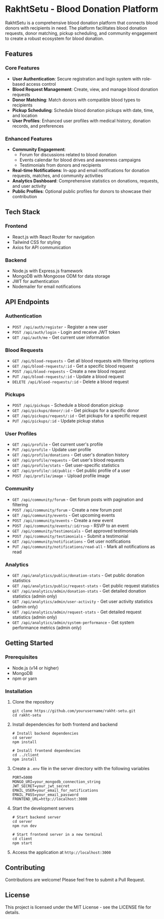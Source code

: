# RakhtSetu - Blood Donation Platform

RakhtSetu is a comprehensive blood donation platform that connects blood donors with recipients in need. The platform facilitates blood donation requests, donor matching, pickup scheduling, and community engagement to create a robust ecosystem for blood donation.

## Features

### Core Features
- **User Authentication**: Secure registration and login system with role-based access control
- **Blood Request Management**: Create, view, and manage blood donation requests
- **Donor Matching**: Match donors with compatible blood types to recipients
- **Pickup Scheduling**: Schedule blood donation pickups with date, time, and location
- **User Profiles**: Enhanced user profiles with medical history, donation records, and preferences

### Enhanced Features
- **Community Engagement**:
  - Forum for discussions related to blood donation
  - Events calendar for blood drives and awareness campaigns
  - Testimonials from donors and recipients
- **Real-time Notifications**: In-app and email notifications for donation requests, matches, and community activities
- **Analytics Dashboard**: Comprehensive statistics on donations, requests, and user activity
- **Public Profiles**: Optional public profiles for donors to showcase their contribution

## Tech Stack

### Frontend
- React.js with React Router for navigation
- Tailwind CSS for styling
- Axios for API communication

### Backend
- Node.js with Express.js framework
- MongoDB with Mongoose ODM for data storage
- JWT for authentication
- Nodemailer for email notifications

## API Endpoints

### Authentication
- `POST /api/auth/register` - Register a new user
- `POST /api/auth/login` - Login and receive JWT token
- `GET /api/auth/me` - Get current user information

### Blood Requests
- `GET /api/blood-requests` - Get all blood requests with filtering options
- `GET /api/blood-requests/:id` - Get a specific blood request
- `POST /api/blood-requests` - Create a new blood request
- `PUT /api/blood-requests/:id` - Update a blood request
- `DELETE /api/blood-requests/:id` - Delete a blood request

### Pickups
- `POST /api/pickups` - Schedule a blood donation pickup
- `GET /api/pickups/donor/:id` - Get pickups for a specific donor
- `GET /api/pickups/request/:id` - Get pickups for a specific request
- `PUT /api/pickups/:id` - Update pickup status

### User Profiles
- `GET /api/profile` - Get current user's profile
- `PUT /api/profile` - Update user profile
- `GET /api/profile/donations` - Get user's donation history
- `GET /api/profile/requests` - Get user's blood requests
- `GET /api/profile/stats` - Get user-specific statistics
- `GET /api/profile/:id/public` - Get public profile of a user
- `POST /api/profile/image` - Upload profile image

### Community
- `GET /api/community/forum` - Get forum posts with pagination and filtering
- `POST /api/community/forum` - Create a new forum post
- `GET /api/community/events` - Get upcoming events
- `POST /api/community/events` - Create a new event
- `POST /api/community/events/:id/rsvp` - RSVP to an event
- `GET /api/community/testimonials` - Get approved testimonials
- `POST /api/community/testimonials` - Submit a testimonial
- `GET /api/community/notifications` - Get user notifications
- `PUT /api/community/notifications/read-all` - Mark all notifications as read

### Analytics
- `GET /api/analytics/public/donation-stats` - Get public donation statistics
- `GET /api/analytics/public/request-stats` - Get public request statistics
- `GET /api/analytics/admin/donation-stats` - Get detailed donation statistics (admin only)
- `GET /api/analytics/admin/user-activity` - Get user activity statistics (admin only)
- `GET /api/analytics/admin/request-stats` - Get detailed request statistics (admin only)
- `GET /api/analytics/admin/system-performance` - Get system performance metrics (admin only)

## Getting Started

### Prerequisites
- Node.js (v14 or higher)
- MongoDB
- npm or yarn

### Installation

1. Clone the repository
   ```
   git clone https://github.com/yourusername/rakht-setu.git
   cd rakht-setu
   ```

2. Install dependencies for both frontend and backend
   ```
   # Install backend dependencies
   cd server
   npm install

   # Install frontend dependencies
   cd ../client
   npm install
   ```

3. Create a `.env` file in the server directory with the following variables
   ```
   PORT=5000
   MONGO_URI=your_mongodb_connection_string
   JWT_SECRET=your_jwt_secret
   EMAIL_USER=your_email_for_notifications
   EMAIL_PASS=your_email_password
   FRONTEND_URL=http://localhost:3000
   ```

4. Start the development servers
   ```
   # Start backend server
   cd server
   npm run dev

   # Start frontend server in a new terminal
   cd client
   npm start
   ```

5. Access the application at `http://localhost:3000`

## Contributing

Contributions are welcome! Please feel free to submit a Pull Request.

## License

This project is licensed under the MIT License - see the LICENSE file for details.